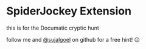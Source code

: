 # SpiderJockey Extension
this is for the Documatic cryptic hunt

follow me and [@sujalgoel](https://github.com/sujalgoel) on github for a free hint! 😉